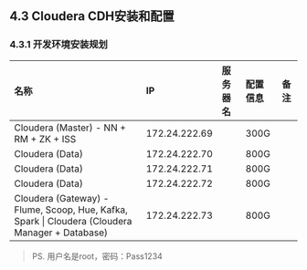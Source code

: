 ## 4.3 Cloudera CDH安装和配置

### 4.3.1 开发环境安装规划

| 名称 | IP | 服务器名 | 配置信息 | 备注 |
| :--- | :--- | :--- | :--- | :--- |
| Cloudera \(Master\) - NN + RM + ZK + ISS | 172.24.222.69 |  | 300G |  |
| Cloudera \(Data\) | 172.24.222.70 |  | 800G |  |
| Cloudera \(Data\) | 172.24.222.71 |  | 800G |  |
| Cloudera \(Data\) | 172.24.222.72 |  | 800G |  |
| Cloudera \(Gateway\) - Flume, Scoop, Hue, Kafka, Spark   \| Cloudera \(Cloudera Manager + Database\) | 172.24.222.73 |  | 800G |  |

> PS. 用户名是root，密码：Pass1234



